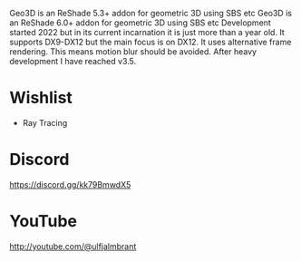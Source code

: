 Geo3D is an ReShade 5.3+ addon for geometric 3D using SBS etc
Geo3D is an ReShade 6.0+ addon for geometric 3D using SBS etc
Development started 2022 but in its current incarnation it is just more than a year old.
It supports DX9-DX12 but the main focus is on DX12.
It uses alternative frame rendering.
This means motion blur should be avoided.
After heavy development I have reached v3.5.

# Wishlist
- Ray Tracing

# Discord
https://discord.gg/kk79BmwdX5

# YouTube
http://youtube.com/@ulfjalmbrant
